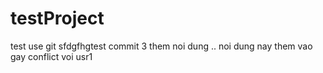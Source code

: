 # testProject
test use git
sfdgfhgtest commit 3
them noi dung .. noi dung nay them vao gay conflict voi usr1
